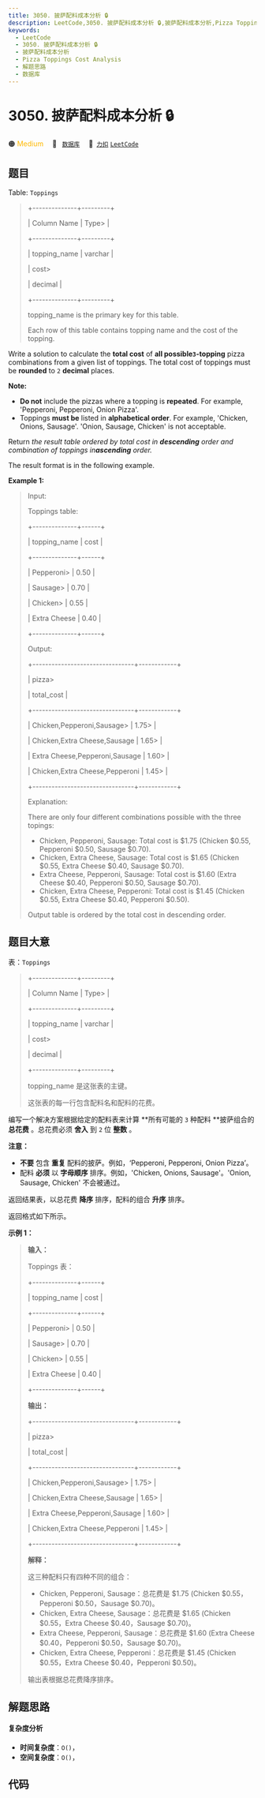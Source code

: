 ```yaml
---
title: 3050. 披萨配料成本分析 🔒
description: LeetCode,3050. 披萨配料成本分析 🔒,披萨配料成本分析,Pizza Toppings Cost Analysis,解题思路,数据库
keywords:
  - LeetCode
  - 3050. 披萨配料成本分析 🔒
  - 披萨配料成本分析
  - Pizza Toppings Cost Analysis
  - 解题思路
  - 数据库
---
```


# 3050. 披萨配料成本分析 🔒

🟠 <font color=#ffb800>Medium</font>&emsp; 🔖&ensp; [`数据库`](/tag/database.md)&emsp; 🔗&ensp;[`力扣`](https://leetcode.cn/problems/pizza-toppings-cost-analysis) [`LeetCode`](https://leetcode.com/problems/pizza-toppings-cost-analysis)

## 题目

Table: `Toppings`

> 
> 
> 
> 
> 
> +--------------+---------+ 
> 
> | Column Name  | Type> 
> | 
> 
> +--------------+---------+ 
> 
> | topping_name | varchar | 
> 
> | cost> 
> > 
>  | decimal |
> 
> +--------------+---------+
> 
> topping_name is the primary key for this table.
> 
> Each row of this table contains topping name and the cost of the topping. 
> 
> 

Write a solution to calculate the **total cost** of **all
possible`3`-topping** pizza combinations from a given list of toppings. The
total cost of toppings must be **rounded** to `2` **decimal** places.

**Note:**

  * **Do not** include the pizzas where a topping is **repeated**. For example, 'Pepperoni, Pepperoni, Onion Pizza'.
  * Toppings **must be** listed in **alphabetical order**. For example, 'Chicken, Onions, Sausage'. 'Onion, Sausage, Chicken' is not acceptable.

Return _the result table ordered by total cost in_ _**descending**_ _order and
combination of toppings in**ascending** order._

The result format is in the following example.



**Example 1:**

> Input: 
> 
> Toppings table:
> 
> +--------------+------+
> 
> | topping_name | cost |
> 
> +--------------+------+
> 
> | Pepperoni> 
> | 0.50 |
> 
> | Sausage> 
>   | 0.70 |
> 
> | Chicken> 
>   | 0.55 |
> 
> | Extra Cheese | 0.40 |
> 
> +--------------+------+
> 
> Output: 
> 
> +--------------------------------+------------+
> 
> | pizza> 
> > 
> > 
> > 
> > 
> > 
>   | total_cost | 
> 
> +--------------------------------+------------+
> 
> | Chicken,Pepperoni,Sausage> 
>   | 1.75> 
>    |  
> 
> | Chicken,Extra Cheese,Sausage   | 1.65> 
>    |
> 
> | Extra Cheese,Pepperoni,Sausage | 1.60> 
>    |
> 
> | Chicken,Extra Cheese,Pepperoni | 1.45> 
>    | 
> 
> +--------------------------------+------------+
> 
> Explanation: 
> 
> There are only four different combinations possible with the three topings:
> - Chicken, Pepperoni, Sausage: Total cost is $1.75 (Chicken $0.55, Pepperoni $0.50, Sausage $0.70).
> - Chicken, Extra Cheese, Sausage: Total cost is $1.65 (Chicken $0.55, Extra Cheese $0.40, Sausage $0.70).
> - Extra Cheese, Pepperoni, Sausage: Total cost is $1.60 (Extra Cheese $0.40, Pepperoni $0.50, Sausage $0.70).
> - Chicken, Extra Cheese, Pepperoni: Total cost is $1.45 (Chicken $0.55, Extra Cheese $0.40, Pepperoni $0.50).
> 
> Output table is ordered by the total cost in descending order.


## 题目大意

表：`Toppings`

> 
> 
> 
> 
> 
> +--------------+---------+ 
> 
> | Column Name  | Type> 
> | 
> 
> +--------------+---------+ 
> 
> | topping_name | varchar | 
> 
> | cost> 
> > 
>  | decimal |
> 
> +--------------+---------+
> 
> topping_name 是这张表的主键。
> 
> 这张表的每一行包含配料名和配料的花费。
> 
> 

编写一个解决方案根据给定的配料表来计算 **所有可能的  `3` 种配料 **披萨组合的 **总花费** 。总花费必须 **舍入** 到 `2` 位
**整数** 。

**注意：**

  * **不要**  包含 **重复** 配料的披萨。例如，‘Pepperoni, Pepperoni, Onion Pizza’。
  * 配料 **必须** 以 **字母顺序** 排序。例如，'Chicken, Onions, Sausage'。'Onion, Sausage, Chicken' 不会被通过。

返回结果表，以总花费 **降序** 排序，配料的组合 **升序** 排序。

返回格式如下所示。



**示例 1：**

> 
> 
> 
> 
> 
> **输入：** 
> 
> Toppings 表：
> 
> +--------------+------+
> 
> | topping_name | cost |
> 
> +--------------+------+
> 
> | Pepperoni> 
> | 0.50 |
> 
> | Sausage> 
>   | 0.70 |
> 
> | Chicken> 
>   | 0.55 |
> 
> | Extra Cheese | 0.40 |
> 
> +--------------+------+
> 
> **输出：** 
> 
> +--------------------------------+------------+
> 
> | pizza> 
> > 
> > 
> > 
> > 
> > 
>   | total_cost | 
> 
> +--------------------------------+------------+
> 
> | Chicken,Pepperoni,Sausage> 
>   | 1.75> 
>    |  
> 
> | Chicken,Extra Cheese,Sausage   | 1.65> 
>    |
> 
> | Extra Cheese,Pepperoni,Sausage | 1.60> 
>    |
> 
> | Chicken,Extra Cheese,Pepperoni | 1.45> 
>    | 
> 
> +--------------------------------+------------+
> 
> **解释：** 
> 
> 这三种配料只有四种不同的组合：
> - Chicken, Pepperoni, Sausage：总花费是 $1.75 (Chicken $0.55，Pepperoni $0.50，Sausage $0.70)。
> - Chicken, Extra Cheese, Sausage：总花费是 $1.65 (Chicken $0.55，Extra Cheese $0.40，Sausage $0.70)。
> - Extra Cheese, Pepperoni, Sausage：总花费是 $1.60 (Extra Cheese $0.40，Pepperoni $0.50，Sausage $0.70)。
> - Chicken, Extra Cheese, Pepperoni：总花费是 $1.45 (Chicken $0.55，Extra Cheese $0.40，Pepperoni $0.50)。
> 
> 输出表根据总花费降序排序。


## 解题思路

#### 复杂度分析

- **时间复杂度**：`O()`，
- **空间复杂度**：`O()`，

## 代码

```javascript

```